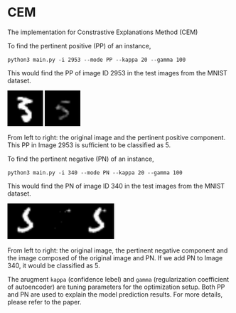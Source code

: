 # CEM
The implementation for Constrastive Explanations Method (CEM)

To find the pertinent positive (PP) of an instance, 

```python3
python3 main.py -i 2953 --mode PP --kappa 20 --gamma 100
```
This would find the PP of image ID 2953 in the test images from the MNIST dataset.

<img src="/Results/PP_ID2953_Gamma_100.0/Orig_original5.png" width="80" height="80"> <img src="/Results/PP_ID2953_Gamma_100.0/Delta_id2953_kappa10.0_Orig5_Adv3_Delta5.png" width="80" height="80">


From left to right: the original image and the pertinent positive component. This PP in Image 2953 is sufficient to be classified as 5.

To find the pertinent negative (PN) of an instance,

```python3
python3 main.py -i 340 --mode PN --kappa 20 --gamma 100
```
This would find the PN of image ID 340 in the test images from the MNIST dataset.

<img src="/Results/PN_ID340_Gamma_100.0/Orig_original3.png" width="80" height="80"><img src="/Results/PN_ID340_Gamma_100.0/Delta_id340_kappa10.0_Orig3_Adv5_Delta8.png" width="80" height="80"><img src="/Results/PN_ID340_Gamma_100.0/Adv_id340_kappa10.0_Orig3_Adv5_Delta8.png" width="80" height="80">


From left to right: the original image, the pertinent negative component and the image composed of the original image and PN. If we add PN to Image 340, it would be classified as 5.

The arugment `kappa` (confidence lebel) and `gamma` (regularization coefficient of autoencoder) are tuning parameters for the optimization setup. Both PP and PN are used to explain the model prediction results. For more details, please refer to the paper.
